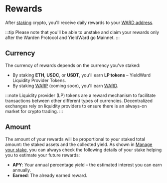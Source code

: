 ﻿---
sidebar_position: 5
---

# Rewards

After [staking](stake) crypto, you'll receive daily rewards to your [WARD address](https://help.wardenprotocol.org/spaceward/connect-your-wallet).

:::tip Please note that you'll be able to unstake and claim your rewards only after the Warden Protocol and YieldWard go Mainnet. :::

## Currency

The currency of rewards depends on the currency you've staked:

-   By staking **ETH**, **USDC**, or **USDT**, you'll earn **LP tokens** – YieldWard Liquidity Provider Tokens.
-   By staking [WARP](https://docs.wardenprotocol.org/tokens/warp-token/warp) (coming soon), you'll earn [WARD](https://docs.wardenprotocol.org/tokens/ward-token/warp).

:::note Liquidity provider (LP) tokens are a reward mechanism to facilitate transactions between other different types of currencies. Decentralized exchanges rely on liquidity providers to ensure there is an always-on market for crypto trading. :::

## Amount

The amount of your rewards will be proportional to your staked total amount: the staked assets and the collected yield. As shown in [Manage your stake](manage-your-stake), you can always check the following details of your stake helping you to estimate your future rewards:

-   **APY**: Your annual percentage yield – the estimated interest you can earn annually.
-   **Earned**: The already earned reward.
